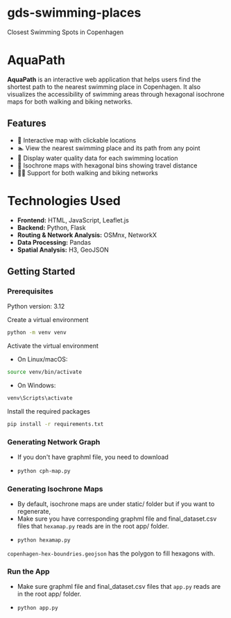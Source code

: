# gds-swimming-places
Closest Swimming Spots in Copenhagen

# AquaPath

**AquaPath** is an interactive web application that helps users find the shortest path to the nearest swimming place in Copenhagen. It also visualizes the accessibility of swimming areas through hexagonal isochrone maps for both walking and biking networks.

## Features

- 🌊 Interactive map with clickable locations
- 🏊 View the nearest swimming place and its path from any point
- 📍 Display water quality data for each swimming location
- 🧭 Isochrone maps with hexagonal bins showing travel distance
- 🚶🚴 Support for both walking and biking networks

# Technologies Used

- **Frontend:** HTML, JavaScript, Leaflet.js
- **Backend:** Python, Flask
- **Routing & Network Analysis:** OSMnx, NetworkX
- **Data Processing:** Pandas
- **Spatial Analysis:** H3, GeoJSON

## Getting Started

### Prerequisites

Python version: 3.12

Create a virtual environment
  
```bash
python -m venv venv
```

Activate the virtual environment
- On Linux/macOS:
```bash
source venv/bin/activate
```
- On Windows:
```bash
venv\Scripts\activate
```

Install the required packages
```bash
pip install -r requirements.txt
```

### Generating Network Graph
- If you don't have graphml file, you need to download
- ```bash
  python cph-map.py
  ```
  
### Generating Isochrone Maps
- By default, isochrone maps are under static/ folder but if you want to regenerate,
- Make sure you have corresponding graphml file and final_dataset.csv files that ```hexamap.py``` reads are in the root app/ folder.
- ```bash
  python hexamap.py
  ```
 ```copenhagen-hex-boundries.geojson``` has the polygon to fill hexagons with.

 ### Run the App
- Make sure graphml file and final_dataset.csv files that ```app.py``` reads are in the root app/ folder.
- ```bash
  python app.py
  ```
